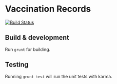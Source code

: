# Vaccination Records
[![Build Status](https://travis-ci.org/OwnYourData/app-vacrec.svg?branch=master)](https://travis-ci.org/OwnYourData/app-vacrec)

## Build & development

Run `grunt` for building.

## Testing

Running `grunt test` will run the unit tests with karma.
